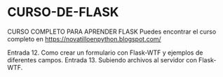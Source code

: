# CURSO-DE-FLASK
CURSO COMPLETO PARA APRENDER FLASK
Puedes encontrar el curso completo en https://novatilloenpython.blogspot.com/

Entrada 12. Como crear un formulario con Flask-WTF y ejemplos de diferentes campos.
Entrada 13. Subiendo archivos al servidor con Flask-WTF.

